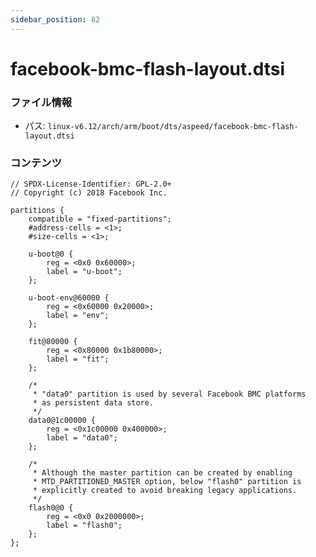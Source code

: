 ```yaml
---
sidebar_position: 82
---
```

# facebook-bmc-flash-layout.dtsi

### ファイル情報

- パス: `linux-v6.12/arch/arm/boot/dts/aspeed/facebook-bmc-flash-layout.dtsi`

### コンテンツ

```dtsi
// SPDX-License-Identifier: GPL-2.0+
// Copyright (c) 2018 Facebook Inc.

partitions {
	compatible = "fixed-partitions";
	#address-cells = <1>;
	#size-cells = <1>;

	u-boot@0 {
		reg = <0x0 0x60000>;
		label = "u-boot";
	};

	u-boot-env@60000 {
		reg = <0x60000 0x20000>;
		label = "env";
	};

	fit@80000 {
		reg = <0x80000 0x1b80000>;
		label = "fit";
	};

	/*
	 * "data0" partition is used by several Facebook BMC platforms
	 * as persistent data store.
	 */
	data0@1c00000 {
		reg = <0x1c00000 0x400000>;
		label = "data0";
	};

	/*
	 * Although the master partition can be created by enabling
	 * MTD_PARTITIONED_MASTER option, below "flash0" partition is
	 * explicitly created to avoid breaking legacy applications.
	 */
	flash0@0 {
		reg = <0x0 0x2000000>;
		label = "flash0";
	};
};

```
